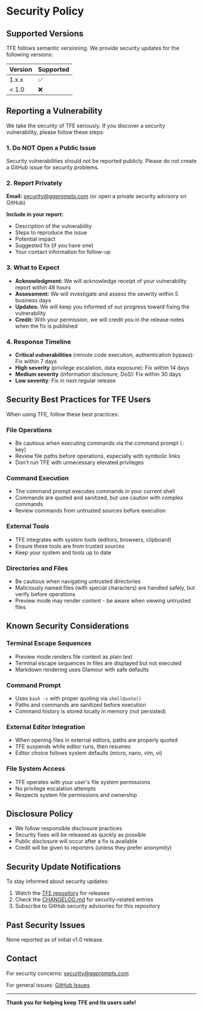 # Security Policy

## Supported Versions

TFE follows semantic versioning. We provide security updates for the following versions:

| Version | Supported          |
| ------- | ------------------ |
| 1.x.x   | :white_check_mark: |
| < 1.0   | :x:                |

## Reporting a Vulnerability

We take the security of TFE seriously. If you discover a security vulnerability, please follow these steps:

### 1. Do NOT Open a Public Issue

Security vulnerabilities should not be reported publicly. Please do not create a GitHub issue for security problems.

### 2. Report Privately

**Email:** security@ggprompts.com (or open a private security advisory on GitHub)

**Include in your report:**
- Description of the vulnerability
- Steps to reproduce the issue
- Potential impact
- Suggested fix (if you have one)
- Your contact information for follow-up

### 3. What to Expect

- **Acknowledgment:** We will acknowledge receipt of your vulnerability report within 48 hours
- **Assessment:** We will investigate and assess the severity within 5 business days
- **Updates:** We will keep you informed of our progress toward fixing the vulnerability
- **Credit:** With your permission, we will credit you in the release notes when the fix is published

### 4. Response Timeline

- **Critical vulnerabilities** (remote code execution, authentication bypass): Fix within 7 days
- **High severity** (privilege escalation, data exposure): Fix within 14 days
- **Medium severity** (information disclosure, DoS): Fix within 30 days
- **Low severity**: Fix in next regular release

## Security Best Practices for TFE Users

When using TFE, follow these best practices:

### File Operations
- Be cautious when executing commands via the command prompt (`:` key)
- Review file paths before operations, especially with symbolic links
- Don't run TFE with unnecessary elevated privileges

### Command Execution
- The command prompt executes commands in your current shell
- Commands are quoted and sanitized, but use caution with complex commands
- Review commands from untrusted sources before execution

### External Tools
- TFE integrates with system tools (editors, browsers, clipboard)
- Ensure these tools are from trusted sources
- Keep your system and tools up to date

### Directories and Files
- Be cautious when navigating untrusted directories
- Maliciously named files (with special characters) are handled safely, but verify before operations
- Preview mode may render content - be aware when viewing untrusted files

## Known Security Considerations

### Terminal Escape Sequences
- Preview mode renders file content as plain text
- Terminal escape sequences in files are displayed but not executed
- Markdown rendering uses Glamour with safe defaults

### Command Prompt
- Uses `bash -c` with proper quoting via `shellQuote()`
- Paths and commands are sanitized before execution
- Command history is stored locally in memory (not persisted)

### External Editor Integration
- When opening files in external editors, paths are properly quoted
- TFE suspends while editor runs, then resumes
- Editor choice follows system defaults (micro, nano, vim, vi)

### File System Access
- TFE operates with your user's file system permissions
- No privilege escalation attempts
- Respects system file permissions and ownership

## Disclosure Policy

- We follow responsible disclosure practices
- Security fixes will be released as quickly as possible
- Public disclosure will occur after a fix is available
- Credit will be given to reporters (unless they prefer anonymity)

## Security Update Notifications

To stay informed about security updates:

1. Watch the [TFE repository](https://github.com/GGPrompts/tfe) for releases
2. Check the [CHANGELOG.md](CHANGELOG.md) for security-related entries
3. Subscribe to GitHub security advisories for this repository

## Past Security Issues

None reported as of initial v1.0 release.

## Contact

For security concerns: security@ggprompts.com

For general issues: [GitHub Issues](https://github.com/GGPrompts/tfe/issues)

---

**Thank you for helping keep TFE and its users safe!**
